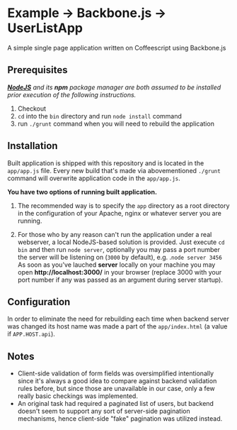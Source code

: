 # Example -> Backbone.js -> UserListApp

A simple single page application written on Coffeescript using Backbone.js

## Prerequisites

_[**NodeJS**](https://nodejs.org/) and its **npm** package manager are both
assumed to be installed prior execution of the following instructions._

1. Checkout
2. `cd` into the `bin` directory and run `node install` command
3. run `./grunt` command when you will need to rebuild the application

## Installation

Built application is shipped with this repository and is located in the
`app/app.js` file. Every new build that's made via abovementioned `./grunt`
command will overwrite application code in the `app/app.js`.

**You have two options of running built application.**

1) The recommended way is to specify the `app` directory as a root directory in
the configuration of your Apache, nginx or whatever server you are running.

2) For those who by any reason can't run the application under a real webserver,
a local NodeJS-based solution is provided. Just execute `cd bin` and then run
`node server`, optionally you may pass a port number the server will
be listening on (`3000` by default), e.g. .`node server 3456` As soon
as you've lauched **server** locally on your machine you may open
**http://localhost:3000/** in your browser (replace 3000 with your port number
if any was passed as an argument during server startup).

## Configuration

In order to eliminate the need for rebuilding each time when backend server was
changed its host name was made a part of the `app/index.html` (a value if 
`APP.HOST.api`).

## Notes

- Client-side validation of form fields was oversimplified intentionally since
it's always a good idea to compare against backend validation rules before,
but since those are unavailable in our case, only a few really basic checkings
was implemented.
- An original task had required a paginated list of users, but backend doesn't
seem to support any sort of server-side pagination mechanisms, hence client-side
"fake" pagination was utilized instead.
